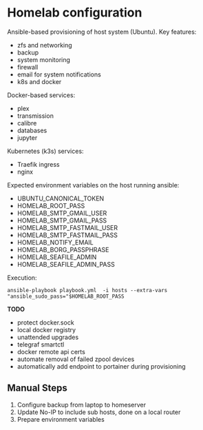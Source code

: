 # Homelab configuration
Ansible-based provisioning of host system (Ubuntu). Key features:
- zfs and networking
- backup
- system monitoring
- firewall
- email for system notifications
- k8s and docker

Docker-based services:
- plex
- transmission
- calibre
- databases
- jupyter

Kubernetes (k3s) services:
- Traefik ingress
- nginx


Expected environment variables on the host running ansible:
- UBUNTU_CANONICAL_TOKEN
- HOMELAB_ROOT_PASS
- HOMELAB_SMTP_GMAIL_USER
- HOMELAB_SMTP_GMAIL_PASS
- HOMELAB_SMTP_FASTMAIL_USER
- HOMELAB_SMTP_FASTMAIL_PASS
- HOMELAB_NOTIFY_EMAIL
- HOMELAB_BORG_PASSPHRASE
- HOMELAB_SEAFILE_ADMIN
- HOMELAB_SEAFILE_ADMIN_PASS

Execution:
```
ansible-playbook playbook.yml  -i hosts --extra-vars "ansible_sudo_pass="$HOMELAB_ROOT_PASS
```

**TODO**
- protect docker.sock
- local docker registry
- unattended upgrades
- telegraf smartctl
- docker remote api certs
- automate removal of failed zpool devices
- automatically add endpoint to portainer during provisioning

## Manual Steps
1. Configure backup from laptop to homeserver
2. Update No-IP to include sub hosts, done on a local router
3. Prepare environment variables

